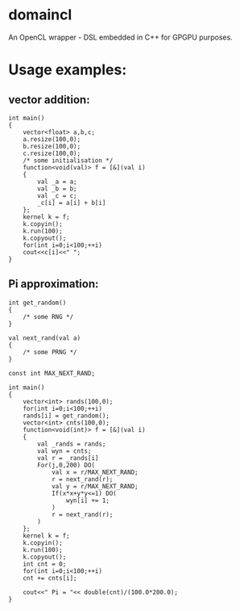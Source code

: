 domaincl
========

An OpenCL wrapper - DSL embedded in C++ for GPGPU purposes.

Usage examples:
==================

vector addition:
----------------
```
int main()
{
	vector<float> a,b,c;
	a.resize(100,0);
	b.resize(100,0);
	c.resize(100,0);
	/* some initialisation */
	function<void(val)> f = [&](val i)
	{
		val _a = a;
		val _b = b;
		val _c = c;
		_c[i] = a[i] + b[i]
	};
	kernel k = f;
	k.copyin();
	k.run(100);
	k.copyout();
	for(int i=0;i<100;++i)
	cout<<c[i]<<" ";
}
```

Pi approximation:
-----------------
```
int get_random()
{
	/* some RNG */
}

val next_rand(val a)
{
	/* some PRNG */
}

const int MAX_NEXT_RAND;

int main()
{
	vector<int> rands(100,0);
	for(int i=0;i<100;++i)
	rands[i] = get_random();
	vector<int> cnts(100,0);
	function<void(int)> f = [&](val i)
	{
		val _rands = rands;
		val wyn = cnts;
		val r = _rands[i]
		For(j,0,200) DO(
			val x = r/MAX_NEXT_RAND;
			r = next_rand(r);
			val y = r/MAX_NEXT_RAND;
			If(x*x+y*y<=1) DO(
				wyn[i] += 1;
			)
			r = next_rand(r);
		)
	};
	kernel k = f;
	k.copyin();
	k.run(100);
	k.copyout();
	int cnt = 0;
	for(int i=0;i<100;++i)
	cnt += cnts[i];
	
	cout<<" Pi = "<< double(cnt)/(100.0*200.0);
}
```
